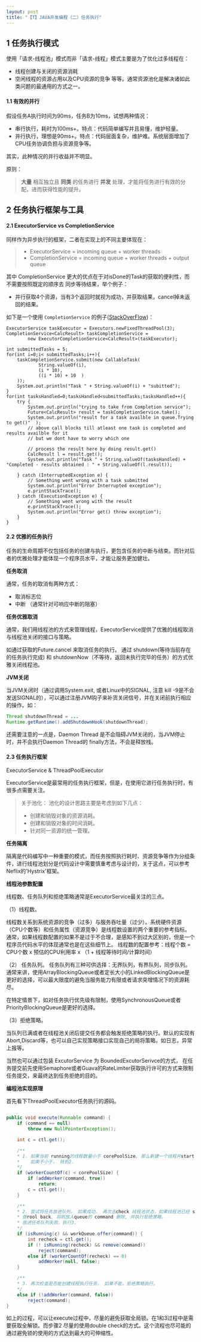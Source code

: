 ```yaml
---
layout: post
title: "【T】JAVA并发编程（二）任务执行"
---
```


## 1 任务执行模式
使用「请求-线程池」模式而非「请求-线程」模式主要是为了优化过多线程在：
* 线程创建与关闭的资源消耗
* 空闲线程的资源占用以及CPU资源的竞争
等等。通常资源池化是解决诸如此类问题的最通用的方式之一。


#### 1.1 有效的并行

假设任务A执行时间为90ms，任务B为10ms，试想两种情况：
* 串行执行，耗时为100ms+。特点：代码简单编写并且易懂，维护轻量。
* 并行执行，理想是90ms+。特点：代码层面复杂，维护难。系统层面增加了CPU任务协调负担与资源竞争等。

其实，此种情况的并行收益并不明显。

原则：
> **大量** 相互独立且 **同类** 的任务进行 **并发** 处理，才能将任务进行有效的分配，进而获得性能的提升。

## 2 任务执行框架与工具

#### 2.1 ExecutorService vs CompletionService

同样作为异步执行的框架，二者在实现上的不同主要体现在：

> * ExecutorService = incoming queue + worker threads
> * CompletionService = incoming queue + worker threads + output queue

其中 CompletionService 更大的优点在于对isDone的Task的获取的便利性，而不需要按照既定的顺序去
同步等待结果，举个例子：

* 并行获取4个资源，当有3个返回时就视为成功，并获取结果，cancel掉未返回的结果。

如下是一个使用 `CompletionService` 的例子([StackOverFlow](https://stackoverflow.com/questions/4912228/when-should-i-use-a-completionservice-over-an-executorservice))：

```
ExecutorService taskExecutor = Executors.newFixedThreadPool(3);
CompletionService<CalcResult> taskCompletionService =
        new ExecutorCompletionService<CalcResult>(taskExecutor);

int submittedTasks = 5;
for(int i=0;i< submittedTasks;i++){
    taskCompletionService.submit(new CallableTask(
            String.valueOf(i),
            (i * 10),
            ((i * 10) + 10  )
    ));
    System.out.println("Task " + String.valueOf(i) + "subitted");
}
for(int tasksHandled=0;tasksHandled<submittedTasks;tasksHandled++){
    try {
        System.out.println("trying to take from Completion service");
        Future<CalcResult> result = taskCompletionService.take();
        System.out.println("result for a task availble in queue.Trying to get()"  );
        // above call blocks till atleast one task is completed and results availble for it
        // but we dont have to worry which one

        // process the result here by doing result.get()
        CalcResult l = result.get();
        System.out.println("Task " + String.valueOf(tasksHandled) + "Completed - results obtained : " + String.valueOf(l.result));

    } catch (InterruptedException e) {
        // Something went wrong with a task submitted
        System.out.println("Error Interrupted exception");
        e.printStackTrace();
    } catch (ExecutionException e) {
        // Something went wrong with the result
        e.printStackTrace();
        System.out.println("Error get() threw exception");
    }
}
```

#### 2.2 优雅的任务执行

任务的生命周期不仅包括任务的创建与执行，更包含任务的中断与结束。而针对后者的优雅处理才能体现一个程序员水平，才能让服务更加健壮。

**任务取消**

通常，任务的取消有两种方式：
* 取消标志位
* 中断 （通常针对可响应中断的阻塞）

**任务优雅取消**

通常，我们用线程池的方式来管理线程，ExecutorService提供了优雅的线程取消与线程池关闭的接口与策略。

如通过获取的Future.cancel 来取消任务的执行。
通过 shutdown(等待当前存在的任务执行完成) 和 shutdownNow（不等待，返回未执行完毕的任务）的方式优雅关闭线程池。

**JVM关闭**

当JVM关闭时（通过调用System.exit, 或者Linux中的SIGNAL, 注意 kill -9是不会发送SIGNAL的），可以通过注册JVM钩子来补货关闭信号，并在关闭前执行相应的操作。如：

```java
Thread shutdownThread = ...
Runtime.getRuntime().addShutdownHook(shutdownThread);
```

还需要注意的一点是，Daemon Thread 是不会阻碍JVM关闭的，当JVM停止时，并不会执行Daemon Thread的 finally方法，不会是释放栈。

#### 2.3 任务执行框架

ExecutorService & ThreadPoolExecutor

ExecutorService是最常用的任务执行框架，但是，在使用它进行任务执行时，有很多点需要关注。

> 关于池化：
池化的设计思路主要是考虑到如下几点：
> * 创建和销毁对象的资源消耗。
> * 创建和销毁对象的时间消耗。
> * 针对同一资源的统一管理。

**任务隔离**

隔离是代码编写中一种重要的模式，而任务按照执行耗时、资源竞争等作为分组条件，进行线程池划分是代码设计中需要慎重考虑与设计的，关于这点，可以参考Neflix的'Hystrix'框架。

**线程池参数配置**

线程数、任务队列和拒绝策略通常是ExecutorService最关注的三点。

（1）线程数。

线程数关系到系统资源的竞争（过多）与服务吞吐量（过少）。系统硬件资源（CPU个数等）和任务属性（资源竞争）是线程数设置的两个重要的参考指标。通常，如果线程数配置的如果不是过于不合理，是感知不到过大区别的，但是一个程序员代码水平的体现通常也是在这些细节上。
线程数的配置参考：线程个数 = CPU个数 x 预估的CPU利用率 x （1 + 线程等待时间/计算时间）


（2） 任务队列。
任务队列有三种可供选择：无界队列，有界队列，同步队列。
通常来讲，使用ArrayBlockingQueue或者定长大小的LinkedBlockingQueue是更好的选择，可以最大限度的避免当服务能力有限或者请求突增情况下的资源耗尽。

在特定情景下，如对任务执行优先级有限制，使用SynchronousQueue或者PriorityBlockingQueue是更好的选择。

（3）拒绝策略。

当队列已满或者在线程池关闭后提交任务都会触发拒绝策略的执行。默认的实现有Abort,Discard等，也可以自己实现策略接口实现自己的局将策略，如日志，异常上报等。

当然也可以通过包装 ExcutorService 为 BoundedExcutorSerivce的方式， 在任务提交前先使用Semaphore或者Guava的RateLimiter获取执行许可的方式来限制任务提交，来最终达到任务拒绝的目的。

**编程池实现原理**

首先看下ThreadPoolExecutor任务执行的源码。

```java

public void execute(Runnable command) {
    if (command == null)
        throw new NullPointerException();

    int c = ctl.get();

    /**
    * 1. 如果当前 running的线程数量小于 corePoolSize, 那么新建一个线程并start.
    *    如果不小于， 转到2.
    */
    if (workerCountOf(c) < corePoolSize) {
        if (addWorker(command, true))
            return;
        c = ctl.get();
    }

    /**
    * 2. 尝试将任务放进队列， 如果成功， 再次去check 线程池状态，如果线程池已经 stop，那么
    * 做rool back, 将刚放入queue的 command 删除, 并执行拒绝策略。
    * 放进任务队列失败，执行3.
    */
    if (isRunning(c) && workQueue.offer(command)) {
        int recheck = ctl.get();
        if (! isRunning(recheck) && remove(command))
            reject(command);
        else if (workerCountOf(recheck) == 0)
            addWorker(null, false);
    }

    /**
    * 3. 再次检查是否能创建线程执行任务， 如果不能，拒绝策略执行。
    */
    else if (!addWorker(command, false))
        reject(command);
}

```

如上的过程，可以让execute过程中，尽量的避免获取全局锁。在1和3过程中是需要获取全解锁。而步骤2
尽量的使用double check的方式。这个流程也尽可能的通过避免锁的使用的方式达到最大的可伸缩性。
